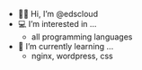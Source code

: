 - :man_technologist: Hi, I’m @edscloud
- :computer: I’m interested in ...
  - all programming languages
- :newspaper: I’m currently learning ...
  - nginx, wordpress, css

<!---
edscloud/edscloud is a ✨ special ✨ repository because its `README.md` (this file) appears on your GitHub profile.
You can click the Preview link to take a look at your changes.
--->
